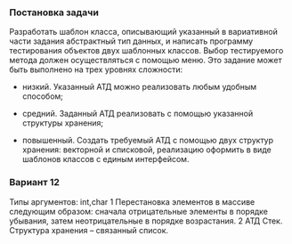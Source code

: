### Постановка задачи
<!-- Написать шаблон функции, выполняющей указанные в вариативной
части задания действия. 
Написать программу тестирования шаблонных
функций, созданных на основе этого шаблона, с аргументами указанных
типов.  -->

Разработать шаблон класса, описывающий указанный в
вариативной части задания абстрактный тип данных, и написать
программу тестирования объектов двух шаблонных классов. 
Выбор тестируемого метода должен осуществляться с помощью меню. Это
задание может быть выполнено на трех уровнях сложности:

* низкий. Указанный АТД можно реализовать любым удобным
способом;

* средний. Заданный АТД реализовать с помощью указанной
структуры хранения;

* повышенный. Создать требуемый АТД с помощью двух структур
хранения: векторной и списковой, реализацию оформить в виде
шаблонов классов с единым интерфейсом.

### Вариант 12

Типы аргументов: int,char
1 Перестановка элементов в массиве следующим образом: сначала отрицательные
элементы в порядке убывания, затем неотрицательные в порядке возрастания.
2 АТД Стек. Структура хранения – связанный список.
